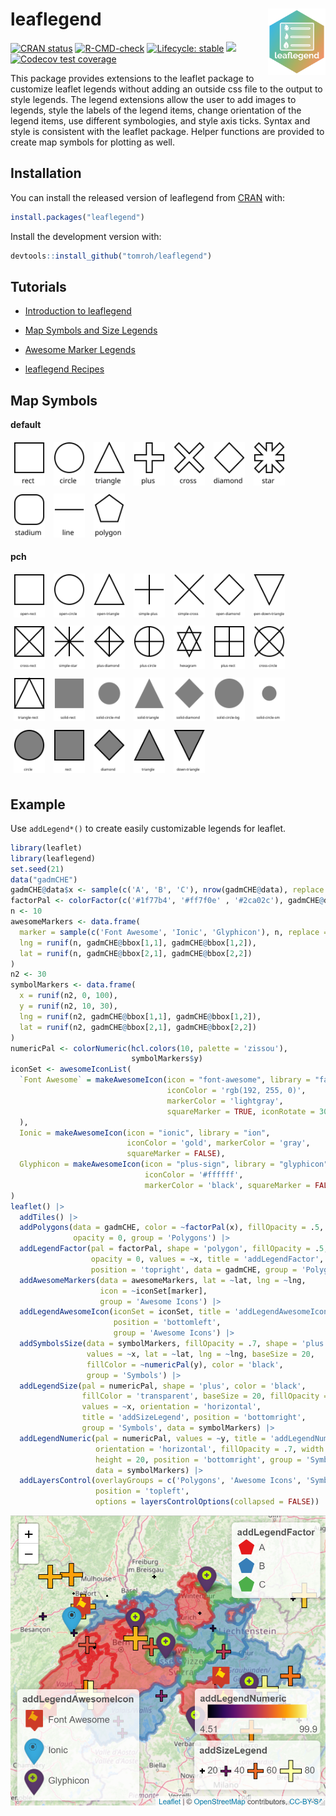 # leaflegend <a href='https://leaflegend.roh.engineering'><img src='man/figures/logo.png' align="right" height="106" /></a>

<!-- badges: start -->
[![CRAN status](https://www.r-pkg.org/badges/version/leaflegend)](https://CRAN.R-project.org/package=leaflegend)
[![R-CMD-check](https://github.com/tomroh/leaflegend/workflows/R-CMD-check/badge.svg)](https://github.com/tomroh/leaflegend/actions)
[![Lifecycle: stable](https://img.shields.io/badge/lifecycle-stable-brightgreen.svg)](https://lifecycle.r-lib.org/articles/stages.html#stable)
[![](https://cranlogs.r-pkg.org/badges/grand-total/leaflegend?color=green)](https://cran.r-project.org/package=leaflegend)
[![Codecov test coverage](https://codecov.io/gh/tomroh/leaflegend/branch/main/graph/badge.svg)](https://app.codecov.io/gh/tomroh/leaflegend?branch=main)
<!-- badges: end -->

This package provides extensions to the leaflet package to 
customize leaflet legends without adding an outside css file to the output 
to style legends. The legend extensions allow the user to add images to 
legends, style the labels of the  legend items, change orientation of the 
legend items, use different symbologies, and style axis ticks. Syntax and
style is consistent with the leaflet package. Helper functions are provided to 
create map symbols for plotting as well.

## Installation

You can install the released version of leaflegend from [CRAN](https://CRAN.R-project.org) with:

``` r
install.packages("leaflegend")
```

Install the development version with:

```r
devtools::install_github("tomroh/leaflegend")
```
## Tutorials

* [Introduction to leaflegend](https://roh.engineering/posts/2021/02/introduction-to-leaflegend/)

* [Map Symbols and Size Legends](https://roh.engineering/posts/2021/05/map-symbols-and-size-legends-for-leaflet/)

* [Awesome Marker Legends](https://roh.engineering/posts/2021/10/awesome-marker-legends-in-leaflet/)

* [leaflegend Recipes](https://roh.engineering/posts/2022/07/leaflegend-recipes/)

## Map Symbols

**default**

<img src="man/figures/rect.svg" alt="rect" width = 50 height = 70 style="margin: 5px;"></img>
<img src="man/figures/circle.svg" alt="circle" width = 50 height = 70 style="margin: 5px;"></img>
<img src="man/figures/triangle.svg" alt="triangle" width = 50 height = 70 style="margin: 5px;"></img>
<img src="man/figures/plus.svg" alt="plus" width = 50 height = 70 style="margin: 5px;"></img>
<img src="man/figures/cross.svg" alt="cross" width = 50 height = 70 style="margin: 5px;"></img>
<img src="man/figures/diamond.svg" alt="diamond" width = 50 height = 70 style="margin: 5px;"></img>
<img src="man/figures/star.svg" alt="star" width = 50 height = 70 style="margin: 5px;"></img>
<img src="man/figures/stadium.svg" alt="stadium" width = 50 height = 70 style="margin: 5px;"></img>
<img src="man/figures/line.svg" alt="line" width = 50 height = 70 style="margin: 5px;"></img>
<img src="man/figures/polygon.svg" alt="polygon" width = 50 height = 70 style="margin: 5px;"></img>

**pch**

<img src="man/figures/open-rect-pch.svg" alt="line" width = 50 height = 70 style="margin: 5px;"></img>
<img src="man/figures/open-circle-pch.svg" alt="line" width = 50 height = 70 style="margin: 5px;"></img>
<img src="man/figures/open-triangle-pch.svg" alt="line" width = 50 height = 70 style="margin: 5px;"></img>
<img src="man/figures/simple-plus-pch.svg" alt="line" width = 50 height = 70 style="margin: 5px;"></img>
<img src="man/figures/simple-cross-pch.svg" alt="line" width = 50 height = 70 style="margin: 5px;"></img>
<img src="man/figures/open-diamond-pch.svg" alt="line" width = 50 height = 70 style="margin: 5px;"></img>
<img src="man/figures/open-down-triangle-pch.svg" alt="line" width = 50 height = 70 style="margin: 5px;"></img>
<img src="man/figures/cross-rect-pch.svg" alt="line" width = 50 height = 70 style="margin: 5px;"></img>
<img src="man/figures/simple-star-pch.svg" alt="line" width = 50 height = 70 style="margin: 5px;"></img>
<img src="man/figures/plus-diamond-pch.svg" alt="line" width = 50 height = 70 style="margin: 5px;"></img>
<img src="man/figures/plus-circle-pch.svg" alt="line" width = 50 height = 70 style="margin: 5px;"></img>
<img src="man/figures/hexagram-pch.svg" alt="line" width = 50 height = 70 style="margin: 5px;"></img>
<img src="man/figures/plus-rect-pch.svg" alt="line" width = 50 height = 70 style="margin: 5px;"></img>
<img src="man/figures/cross-circle-pch.svg" alt="line" width = 50 height = 70 style="margin: 5px;"></img>
<img src="man/figures/triangle-rect-pch.svg" alt="line" width = 50 height = 70 style="margin: 5px;"></img>
<img src="man/figures/solid-rect-pch.svg" alt="line" width = 50 height = 70 style="margin: 5px;"></img>
<img src="man/figures/solid-circle-md-pch.svg" alt="line" width = 50 height = 70 style="margin: 5px;"></img>
<img src="man/figures/solid-triangle-pch.svg" alt="line" width = 50 height = 70 style="margin: 5px;"></img>
<img src="man/figures/solid-diamond-pch.svg" alt="line" width = 50 height = 70 style="margin: 5px;"></img>
<img src="man/figures/solid-circle-bg-pch.svg" alt="line" width = 50 height = 70 style="margin: 5px;"></img>
<img src="man/figures/solid-circle-sm-pch.svg" alt="line" width = 50 height = 70 style="margin: 5px;"></img>
<img src="man/figures/circle-pch.svg" alt="line" width = 50 height = 70 style="margin: 5px;"></img>
<img src="man/figures/rect-pch.svg" alt="line" width = 50 height = 70 style="margin: 5px;"></img>
<img src="man/figures/diamond-pch.svg" alt="line" width = 50 height = 70 style="margin: 5px;"></img>
<img src="man/figures/triangle-pch.svg" alt="line" width = 50 height = 70 style="margin: 5px;"></img>
<img src="man/figures/down-triangle-pch.svg" alt="line" width = 50 height = 70 style="margin: 5px;"></img>

## Example

Use `addLegend*()` to create easily customizable legends for leaflet.

``` r
library(leaflet)
library(leaflegend)
set.seed(21)
data("gadmCHE")
gadmCHE@data$x <- sample(c('A', 'B', 'C'), nrow(gadmCHE@data), replace = TRUE)
factorPal <- colorFactor(c('#1f77b4', '#ff7f0e' , '#2ca02c'), gadmCHE@data$x)
n <- 10
awesomeMarkers <- data.frame(
  marker = sample(c('Font Awesome', 'Ionic', 'Glyphicon'), n, replace = TRUE),
  lng = runif(n, gadmCHE@bbox[1,1], gadmCHE@bbox[1,2]),
  lat = runif(n, gadmCHE@bbox[2,1], gadmCHE@bbox[2,2])
)
n2 <- 30
symbolMarkers <- data.frame(
  x = runif(n2, 0, 100),
  y = runif(n2, 10, 30),
  lng = runif(n2, gadmCHE@bbox[1,1], gadmCHE@bbox[1,2]),
  lat = runif(n2, gadmCHE@bbox[2,1], gadmCHE@bbox[2,2])
)
numericPal <- colorNumeric(hcl.colors(10, palette = 'zissou'),
                           symbolMarkers$y)
iconSet <- awesomeIconList(
  `Font Awesome` = makeAwesomeIcon(icon = "font-awesome", library = "fa",
                                   iconColor = 'rgb(192, 255, 0)',
                                   markerColor = 'lightgray',
                                   squareMarker = TRUE, iconRotate = 30
  ),
  Ionic = makeAwesomeIcon(icon = "ionic", library = "ion",
                          iconColor = 'gold', markerColor = 'gray',
                          squareMarker = FALSE),
  Glyphicon = makeAwesomeIcon(icon = "plus-sign", library = "glyphicon",
                              iconColor = '#ffffff',
                              markerColor = 'black', squareMarker = FALSE)
)
leaflet() |>
  addTiles() |>
  addPolygons(data = gadmCHE, color = ~factorPal(x), fillOpacity = .5,
              opacity = 0, group = 'Polygons') |>
  addLegendFactor(pal = factorPal, shape = 'polygon', fillOpacity = .5,
                  opacity = 0, values = ~x, title = 'addLegendFactor',
                  position = 'topright', data = gadmCHE, group = 'Polygons') |>
  addAwesomeMarkers(data = awesomeMarkers, lat = ~lat, lng = ~lng,
                    icon = ~iconSet[marker],
                    group = 'Awesome Icons') |>
  addLegendAwesomeIcon(iconSet = iconSet, title = 'addLegendAwesomeIcon',
                       position = 'bottomleft',
                       group = 'Awesome Icons') |>
  addSymbolsSize(data = symbolMarkers, fillOpacity = .7, shape = 'plus',
                 values = ~x, lat = ~lat, lng = ~lng, baseSize = 20,
                 fillColor = ~numericPal(y), color = 'black',
                 group = 'Symbols') |>
  addLegendSize(pal = numericPal, shape = 'plus', color = 'black',
                fillColor = 'transparent', baseSize = 20, fillOpacity = .7,
                values = ~x, orientation = 'horizontal',
                title = 'addSizeLegend', position = 'bottomright',
                group = 'Symbols', data = symbolMarkers) |>
  addLegendNumeric(pal = numericPal, values = ~y, title = 'addLegendNumeric',
                   orientation = 'horizontal', fillOpacity = .7, width = 150,
                   height = 20, position = 'bottomright', group = 'Symbols',
                   data = symbolMarkers) |>
  addLayersControl(overlayGroups = c('Polygons', 'Awesome Icons', 'Symbols'),
                   position = 'topleft',
                   options = layersControlOptions(collapsed = FALSE))
```

<img src="man/figures/readme-example.png"></img>
